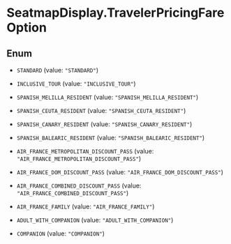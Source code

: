 # SeatmapDisplay.TravelerPricingFareOption

## Enum


* `STANDARD` (value: `"STANDARD"`)

* `INCLUSIVE_TOUR` (value: `"INCLUSIVE_TOUR"`)

* `SPANISH_MELILLA_RESIDENT` (value: `"SPANISH_MELILLA_RESIDENT"`)

* `SPANISH_CEUTA_RESIDENT` (value: `"SPANISH_CEUTA_RESIDENT"`)

* `SPANISH_CANARY_RESIDENT` (value: `"SPANISH_CANARY_RESIDENT"`)

* `SPANISH_BALEARIC_RESIDENT` (value: `"SPANISH_BALEARIC_RESIDENT"`)

* `AIR_FRANCE_METROPOLITAN_DISCOUNT_PASS` (value: `"AIR_FRANCE_METROPOLITAN_DISCOUNT_PASS"`)

* `AIR_FRANCE_DOM_DISCOUNT_PASS` (value: `"AIR_FRANCE_DOM_DISCOUNT_PASS"`)

* `AIR_FRANCE_COMBINED_DISCOUNT_PASS` (value: `"AIR_FRANCE_COMBINED_DISCOUNT_PASS"`)

* `AIR_FRANCE_FAMILY` (value: `"AIR_FRANCE_FAMILY"`)

* `ADULT_WITH_COMPANION` (value: `"ADULT_WITH_COMPANION"`)

* `COMPANION` (value: `"COMPANION"`)


